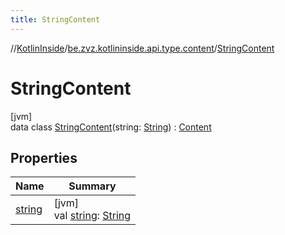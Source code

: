 ```yaml
---
title: StringContent
---
```

//[KotlinInside](../../../index.html)/[be.zvz.kotlininside.api.type.content](../index.html)/[StringContent](index.html)



# StringContent



[jvm]\
data class [StringContent](index.html)(string: [String](https://kotlinlang.org/api/latest/jvm/stdlib/kotlin/-string/index.html)) : [Content](../-content/index.html)



## Properties


| Name | Summary |
|---|---|
| [string](string.html) | [jvm]<br>val [string](string.html): [String](https://kotlinlang.org/api/latest/jvm/stdlib/kotlin/-string/index.html) |

